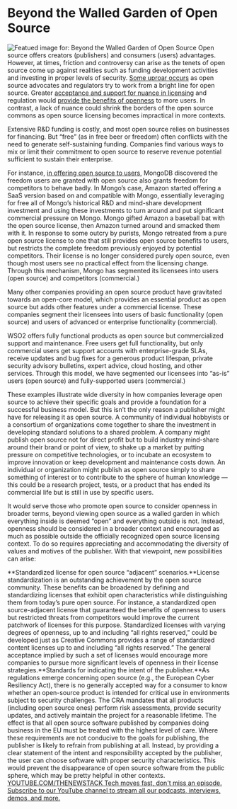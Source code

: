 # Beyond the Walled Garden of Open Source
![Featued image for: Beyond the Walled Garden of Open Source](https://cdn.thenewstack.io/media/2017/10/c6dd804e-zilker-botanical-gardens-austin-tx.jpg)
Open source offers creators (publishers) and consumers (users) advantages. However, at times, friction and controversy can arise as the tenets of open source come up against realities such as funding development activities and investing in proper levels of security. [Some uproar occurs](https://thenewstack.io/closure-is-open-source-licensing-suddenly-unsustainable/) as open source advocates and regulators try to work from a bright line for open source. Greater [acceptance and support for nuance in licensing](https://thenewstack.io/how-do-open-source-licenses-work-the-ultimate-guide/) and regulation would [provide the benefits of openness](https://thenewstack.io/how-developers-can-head-off-open-source-licensing-problems/) to more users. In contrast, a lack of nuance could shrink the borders of the open source commons as open source licensing becomes impractical in more contexts.

Extensive R&D funding is costly, and most open source relies on businesses for financing. But “free” (as in free beer or freedom) often conflicts with the need to generate self-sustaining funding. Companies find various ways to mix or limit their commitment to open source to reserve revenue potential sufficient to sustain their enterprise.

For instance, [in offering open source to users](https://thenewstack.io/5-reasons-to-run-mongodb-on-kubernetes/), MongoDB discovered the freedom users are granted with open source also grants freedom for competitors to behave badly. In Mongo’s case, Amazon started offering a SaaS version based on and compatible with Mongo, essentially leveraging for free all of Mongo’s historical R&D and mind-share development investment and using these investments to turn around and put significant commercial pressure on Mongo. Mongo gifted Amazon a baseball bat with the open source license, then Amazon turned around and smacked them with it. In response to some outcry by purists, Mongo retreated from a pure open source license to one that still provides open source benefits to users, but restricts the complete freedom previously enjoyed by potential competitors. Their license is no longer considered purely open source, even though most users see no practical effect from the licensing change. Through this mechanism, Mongo has segmented its licensees into users (open source) and competitors (commercial.)

Many other companies providing an open source product have gravitated towards an open-core model, which provides an essential product as open source but adds other features under a commercial license. These companies segment their licensees into users of basic functionality (open source) and users of advanced or enterprise functionality (commercial).

WSO2 offers fully functional products as open source but commercialized support and maintenance. Free users get full functionality, but only commercial users get support accounts with enterprise-grade SLAs, receive updates and bug fixes for a generous product lifespan, private security advisory bulletins, expert advice, cloud hosting, and other services. Through this model, we have segmented our licensees into “as-is” users (open source) and fully-supported users (commercial.)

These examples illustrate wide diversity in how companies leverage open source to achieve their specific goals and provide a foundation for a successful business model. But this isn’t the only reason a publisher might have for releasing it as open source. A community of individual hobbyists or a consortium of organizations come together to share the investment in developing standard solutions to a shared problem. A company might publish open source not for direct profit but to build industry mind-share around their brand or point of view, to shake up a market by putting pressure on competitive technologies, or to incubate an ecosystem to improve innovation or keep development and maintenance costs down. An individual or organization might publish as open source simply to share something of interest or to contribute to the sphere of human knowledge — this could be a research project, tests, or a product that has ended its commercial life but is still in use by specific users.

It would serve those who promote open source to consider openness in broader terms, beyond viewing open source as a walled garden in which everything inside is deemed “open” and everything outside is not. Instead, openness should be considered in a broader context and encouraged as much as possible outside the officially recognized open source licensing context. To do so requires appreciating and accommodating the diversity of values and motives of the publisher. With that viewpoint, new possibilities can arise:

**Standardized license for open source “adjacent” scenarios.**License standardization is an outstanding achievement by the open source community. These benefits can be broadened by defining and standardizing licenses that exhibit open characteristics while distinguishing them from today’s pure open source. For instance, a standardized open source-adjacent license that guaranteed the benefits of openness to users but restricted threats from competitors would improve the current patchwork of licenses for this purpose. Standardized licenses with varying degrees of openness, up to and including “all rights reserved,” could be developed just as Creative Commons provides a range of standardized content licenses up to and including “all rights reserved.” The general acceptance implied by such a set of licenses would encourage more companies to pursue more significant levels of openness in their license strategies.**Standards for indicating the intent of the publisher.**As regulations emerge concerning open source (e.g., the European Cyber Resiliency Act), there is no generally accepted way for a consumer to know whether an open-source product is intended for critical use in environments subject to security challenges. The CRA mandates that all products (including open source ones) perform risk assessments, provide security updates, and actively maintain the project for a reasonable lifetime. The effect is that all open source software published by companies doing business in the EU must be treated with the highest level of care. Where these requirements are not conducive to the goals for publishing, the publisher is likely to refrain from publishing at all. Instead, by providing a clear statement of the intent and responsibility accepted by the publisher, the user can choose software with proper security characteristics. This would prevent the disappearance of open source software from the public sphere, which may be pretty helpful in other contexts.
[
YOUTUBE.COM/THENEWSTACK
Tech moves fast, don't miss an episode. Subscribe to our YouTube
channel to stream all our podcasts, interviews, demos, and more.
](https://youtube.com/thenewstack?sub_confirmation=1)